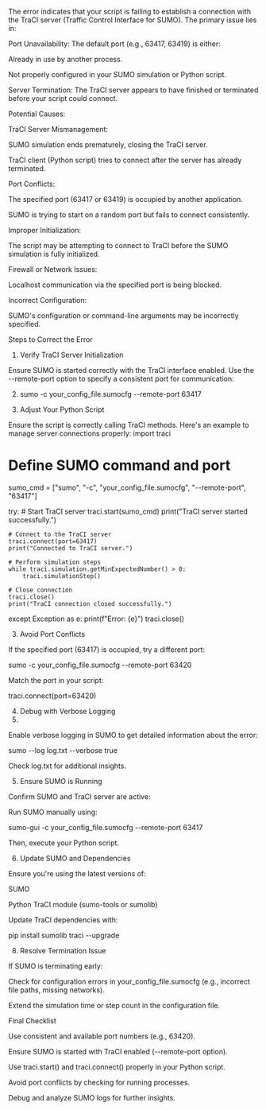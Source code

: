 The error indicates that your script is failing to establish a connection with the TraCI server (Traffic Control Interface for SUMO). The primary issue lies in:

Port Unavailability: The default port (e.g., 63417, 63419) is either:

Already in use by another process.

Not properly configured in your SUMO simulation or Python script.

Server Termination: The TraCI server appears to have finished or terminated before your script could connect.

Potential Causes:

TraCI Server Mismanagement:

SUMO simulation ends prematurely, closing the TraCI server.

TraCI client (Python script) tries to connect after the server has already terminated.

Port Conflicts:

The specified port (63417 or 63419) is occupied by another application.

SUMO is trying to start on a random port but fails to connect consistently.

Improper Initialization:

The script may be attempting to connect to TraCI before the SUMO simulation is fully initialized.

Firewall or Network Issues:

Localhost communication via the specified port is being blocked.

Incorrect Configuration:

SUMO's configuration or command-line arguments may be incorrectly specified.

Steps to Correct the Error

1. Verify TraCI Server Initialization
   
Ensure SUMO is started correctly with the TraCI interface enabled. Use the --remote-port option to specify a consistent port for communication:

2. sumo -c your_config_file.sumocfg --remote-port 63417

3. Adjust Your Python Script
   
Ensure the script is correctly calling TraCI methods. Here's an example to manage server connections properly:
import traci

# Define SUMO command and port

sumo_cmd = ["sumo", "-c", "your_config_file.sumocfg", "--remote-port", "63417"]

try:
    # Start TraCI server
    traci.start(sumo_cmd)
    print("TraCI server started successfully.")

    # Connect to the TraCI server
    traci.connect(port=63417)
    print("Connected to TraCI server.")

    # Perform simulation steps
    while traci.simulation.getMinExpectedNumber() > 0:
        traci.simulationStep()
    
    # Close connection
    traci.close()
    print("TraCI connection closed successfully.")

except Exception as e:
    print(f"Error: {e}")
    traci.close()


3. Avoid Port Conflicts
   
If the specified port (63417) is occupied, try a different port:

sumo -c your_config_file.sumocfg --remote-port 63420

Match the port in your script:

traci.connect(port=63420)

4. Debug with Verbose Logging
5. 
Enable verbose logging in SUMO to get detailed information about the error:

sumo --log log.txt --verbose true

Check log.txt for additional insights.

5. Ensure SUMO is Running
   
Confirm SUMO and TraCI server are active:

Run SUMO manually using:

sumo-gui -c your_config_file.sumocfg --remote-port 63417

Then, execute your Python script.

6. Update SUMO and Dependencies
   
Ensure you're using the latest versions of:

SUMO

Python TraCI module (sumo-tools or sumolib)

Update TraCI dependencies with:

pip install sumolib traci --upgrade

8. Resolve Termination Issue
   
If SUMO is terminating early:

Check for configuration errors in your_config_file.sumocfg (e.g., incorrect file paths, missing networks).

Extend the simulation time or step count in the configuration file.


Final Checklist

Use consistent and available port numbers (e.g., 63420).

Ensure SUMO is started with TraCI enabled (--remote-port option).

Use traci.start() and traci.connect() properly in your Python script.

Avoid port conflicts by checking for running processes.

Debug and analyze SUMO logs for further insights.

